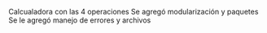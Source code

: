 Calcualadora con las 4 operaciones
Se agregó modularización y paquetes
Se le agregó manejo de errores y archivos
